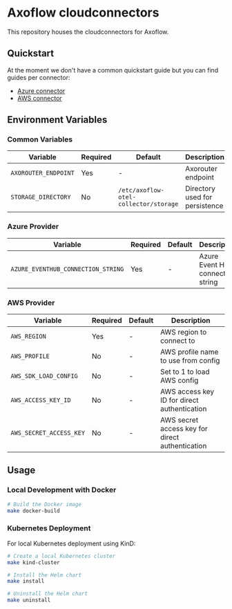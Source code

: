 # Axoflow cloudconnectors

This repository houses the cloudconnectors for Axoflow.

## Quickstart

At the moment we don't have a common quickstart guide but you can find guides per connector:

- [Azure connector](./connectors/azure/README.md#quickstart)
- [AWS connector](./connectors/aws/README.md#quickstart)

## Environment Variables

### Common Variables

| Variable | Required | Default | Description |
|----------|----------|---------|-------------|
| `AXOROUTER_ENDPOINT` | Yes | - | Axorouter endpoint |
| `STORAGE_DIRECTORY` | No | `/etc/axoflow-otel-collector/storage` | Directory used for persistence |

### Azure Provider

| Variable | Required | Default | Description |
|----------|----------|---------|-------------|
| `AZURE_EVENTHUB_CONNECTION_STRING` | Yes | - | Azure Event Hub connection string |

### AWS Provider

| Variable | Required | Default | Description |
|----------|----------|---------|-------------|
| `AWS_REGION` | Yes | - | AWS region to connect to |
| `AWS_PROFILE` | No | - | AWS profile name to use from config |
| `AWS_SDK_LOAD_CONFIG` | No | - | Set to 1 to load AWS config |
| `AWS_ACCESS_KEY_ID` | No | - | AWS access key ID for direct authentication |
| `AWS_SECRET_ACCESS_KEY` | No | - | AWS secret access key for direct authentication |

## Usage

### Local Development with Docker

```bash
# Build the Docker image
make docker-build
```

### Kubernetes Deployment

For local Kubernetes deployment using KinD:

```bash
# Create a local Kubernetes cluster
make kind-cluster

# Install the Helm chart
make install

# Uninstall the Helm chart
make uninstall
```
